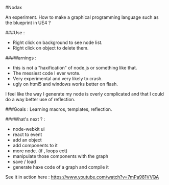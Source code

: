 #Nodax

An experiment. How to make a graphical programming language such as the blueprint in UE4 ?

###Use : 
* Right click on background to see node list.
* Right click on object to delete them.

###Warnings :
* this is not a "haxification" of node.js or something like that.
* The messiest code I ever wrote.
* Very experimental and very likely to crash. 
* ugly on html5 and windows works better on flash.

I feel like the way I generate my node is overly complicated and that I could do
a way better use of reflection. 

###Goals :
Learning macros, templates, reflection.

###What's next ? :
- node-webkit ui
- react to event
- add an object
- add components to it
- more node. (if , loops ect)
- manipulate those components with the graph
- save / load
- generate haxe code of a graph and compile it

See it in action here : https://www.youtube.com/watch?v=7mPa981VVQA
